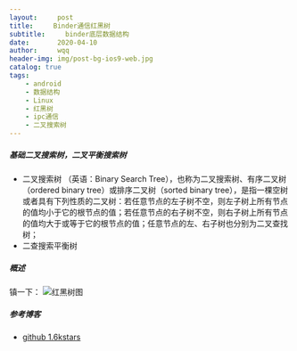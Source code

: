 ```yaml
---
layout:     post
title:     Binder通信红黑树
subtitle:     binder底层数据结构
date:       2020-04-10
author:     wqq
header-img: img/post-bg-ios9-web.jpg
catalog: true
tags:
    - android
    - 数据结构
    - Linux
    - 红黑树
    - ipc通信
    - 二叉搜索树
---
```

##### 基础**二叉搜索树，二叉平衡搜索树**
+ 二叉搜索树
 （英语：Binary Search Tree），也称为二叉搜索树、有序二叉树（ordered binary tree）或排序二叉树（sorted binary tree），是指一棵空树或者具有下列性质的二叉树：若任意节点的左子树不空，则左子树上所有节点的值均小于它的根节点的值；若任意节点的右子树不空，则右子树上所有节点的值均大于或等于它的根节点的值；任意节点的左、右子树也分别为二叉查找树；
+ 二查搜索平衡树

##### 概述


镇一下：
![红黑树图](https://zh.wikipedia.org/wiki/%E7%BA%A2%E9%BB%91%E6%A0%91#/media/File:Red-black_tree_example.svg)
##### 参考博客
+ [github 1.6kstars](https://github.com/julycoding/The-Art-Of-Programming-By-July/blob/master/ebook/zh/03.01.md)
